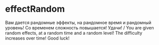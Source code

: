# effectRandom
Вам дается рандомные эффекты, на рандомное время и рандомный уровень! Со временем сложность повышается! Удачи! / You are given random effects, at a random time and a random level! The difficulty increases over time! Good luck!
